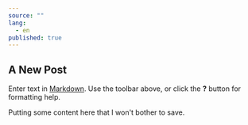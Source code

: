 ```yaml
---
source: ""
lang: 
  - en
published: true
---
```

## A New Post

Enter text in [Markdown](http://daringfireball.net/projects/markdown/). Use the toolbar above, or click the **?** button for formatting help.

Putting some content here that I won't bother to save.